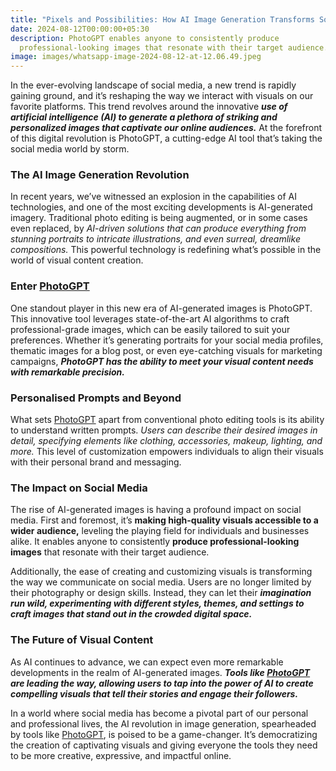 ```yaml
---
title: "Pixels and Possibilities: How AI Image Generation Transforms Social Media"
date: 2024-08-12T00:00:00+05:30
description: PhotoGPT enables anyone to consistently produce
  professional-looking images that resonate with their target audience.
image: images/whatsapp-image-2024-08-12-at-12.06.49.jpeg
---
```

In the ever-evolving landscape of social media, a new trend is rapidly gaining ground, and it’s reshaping the way we interact with visuals on our favorite platforms. This trend revolves around the innovative _**use of artificial intelligence (AI) to generate a plethora of striking and personalized images that captivate our online audiences.**_ At the forefront of this digital revolution is PhotoGPT, a cutting-edge AI tool that’s taking the social media world by storm.

### The AI Image Generation Revolution
In recent years, we’ve witnessed an explosion in the capabilities of AI technologies, and one of the most exciting developments is AI-generated imagery. Traditional photo editing is being augmented, or in some cases even replaced, by _AI-driven solutions that can produce everything from stunning portraits to intricate illustrations, and even surreal, dreamlike compositions._ This powerful technology is redefining what’s possible in the world of visual content creation.

### Enter [PhotoGPT](https://www.photogptai.com)

One standout player in this new era of AI-generated images is PhotoGPT. This innovative tool leverages state-of-the-art AI algorithms to craft professional-grade images, which can be easily tailored to suit your preferences. Whether it’s generating portraits for your social media profiles, thematic images for a blog post, or even eye-catching visuals for marketing campaigns, _**PhotoGPT has the ability to meet your visual content needs with remarkable precision.**_

### Personalised Prompts and Beyond
What sets [PhotoGPT](https://www.photogptai.com) apart from conventional photo editing tools is its ability to understand written prompts. _Users can describe their desired images in detail, specifying elements like clothing, accessories, makeup, lighting, and more._ This level of customization empowers individuals to align their visuals with their personal brand and messaging.

### The Impact on Social Media
The rise of AI-generated images is having a profound impact on social media. First and foremost, it’s **making high-quality visuals accessible to a wider audience,** leveling the playing field for individuals and businesses alike. It enables anyone to consistently **produce professional-looking images** that resonate with their target audience.


Additionally, the ease of creating and customizing visuals is transforming the way we communicate on social media. Users are no longer limited by their photography or design skills. Instead, they can let their _**imagination run wild, experimenting with different styles, themes, and settings to craft images that stand out in the crowded digital space.**_

### The Future of Visual Content
As AI continues to advance, we can expect even more remarkable developments in the realm of AI-generated images. _**Tools like [PhotoGPT](https://www.photogptai.com) are leading the way, allowing users to tap into the power of AI to create compelling visuals that tell their stories and engage their followers.**_

In a world where social media has become a pivotal part of our personal and professional lives, the AI revolution in image generation, spearheaded by tools like [PhotoGPT](https://www.photogptai.com), is poised to be a game-changer. It’s democratizing the creation of captivating visuals and giving everyone the tools they need to be more creative, expressive, and impactful online.

